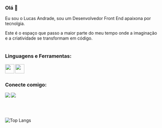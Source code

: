### Olá 👋

Eu sou o Lucas Andrade, sou um Desenvolvedor Front End apaixona por tecnolgia.
<br>

Este é o espaço que passo a maior parte do meu tempo onde a imaginação e a criatividade se transformam em código.<br><br>


### Linguagens e Ferramentas:
<p>
  <img align="left" height="30" src="https://w7.pngwing.com/pngs/1005/511/png-transparent-web-development-html-logo-world-wide-web-consortium-create-html-signature-angle-text-rectangle-thumbnail.png"/>
  <img align="left" height="30" src="https://logodownload.org/wp-content/uploads/2017/04/css-3-logo.png"/>
</p>

<br><br>

 ### Conecte comigo:

<p>
  <a href="https://instragram.com/lucasanddrad"/>
    <img align="left" src="https://img.shields.io/badge/Instagram-E4405F?style=for-the-badge&logo=instagram&logoColor=white">
  </a>
    <a href="https://www.linkedin.com/in/lucas-andradde"/>
    <img align="left" src="https://img.shields.io/badge/LinkedIn-0077B5?style=for-the-badge&logo=linkedin&logoColor=white">
  </a>
</p>
<br><br><br><br>


![Top Langs](https://github-readme-stats.vercel.app/api/top-langs/?username=lucasanddrad&layout=compact)

